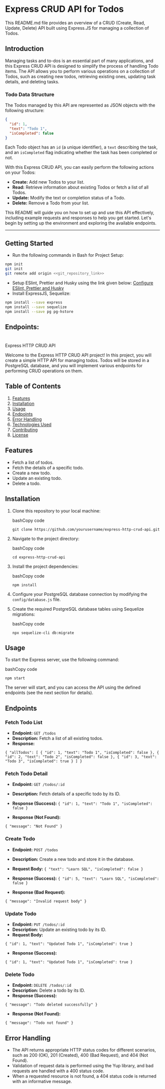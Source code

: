 # Express CRUD API for Todos

This README.md file provides an overview of a CRUD (Create, Read, Update, Delete) API built using Express.JS for managing a collection of Todos.

## Introduction

Managing tasks and to-dos is an essential part of many applications, and this Express CRUD API is designed to simplify the process of handling Todo items. The API allows you to perform various operations on a collection of Todos, such as creating new todos, retrieving existing ones, updating task details, and deleting tasks.

### Todo Data Structure

The Todos managed by this API are represented as JSON objects with the following structure:

```json
{
  "id": 1,
  "text": "Todo 1",
  "isCompleted": false
}
```

Each Todo object has an `id` (a unique identifier), a `text` describing the task, and an `isCompleted` flag indicating whether the task has been completed or not.

With this Express CRUD API, you can easily perform the following actions on your Todos:

- **Create:** Add new Todos to your list.
- **Read:** Retrieve information about existing Todos or fetch a list of all Todos.
- **Update:** Modify the text or completion status of a Todo.
- **Delete:** Remove a Todo from your list.

This README will guide you on how to set up and use this API effectively, including example requests and responses to help you get started. Let's begin by setting up the environment and exploring the available endpoints.

---

## Getting Started

- Run the following commands in Bash for Project Setup:

```bash
npm init
git init
git remote add origin <<git_repository_link>>
```

- Setup ESlint, Prettier and Husky using the link given below:
  [Configure ESlint, Prettier and Husky](https://dev.to/ruppysuppy/automatically-format-your-code-on-git-commit-using-husky-eslint-prettier-in-9-minutes-45eg)
- Install ExpressJS, Sequelize:

```bash
npm install --save express
npm install --save sequelize
npm install --save pg pg-hstore

```

## Endpoints:

#

Express HTTP CRUD API

Welcome to the Express HTTP CRUD API project! In this project, you will create a simple HTTP API for managing todos. Todos will be stored in a PostgreSQL database, and you will implement various endpoints for performing CRUD operations on them.

## Table of Contents

1.  [Features](https://chat.openai.com/c/87abb34d-b17f-494a-a1a4-39ccaabbc88c#features)
2.  [Installation](https://chat.openai.com/c/87abb34d-b17f-494a-a1a4-39ccaabbc88c#installation)
3.  [Usage](https://chat.openai.com/c/87abb34d-b17f-494a-a1a4-39ccaabbc88c#usage)
4.  [Endpoints](https://chat.openai.com/c/87abb34d-b17f-494a-a1a4-39ccaabbc88c#endpoints)
5.  [Error Handling](https://chat.openai.com/c/87abb34d-b17f-494a-a1a4-39ccaabbc88c#error-handling)
6.  [Technologies Used](https://chat.openai.com/c/87abb34d-b17f-494a-a1a4-39ccaabbc88c#technologies-used)
7.  [Contributing](https://chat.openai.com/c/87abb34d-b17f-494a-a1a4-39ccaabbc88c#contributing)
8.  [License](https://chat.openai.com/c/87abb34d-b17f-494a-a1a4-39ccaabbc88c#license)

## Features

- Fetch a list of todos.
- Fetch the details of a specific todo.
- Create a new todo.
- Update an existing todo.
- Delete a todo.

## Installation

1.  Clone this repository to your local machine:

    bashCopy code

    `git clone https://github.com/yourusername/express-http-crud-api.git`

2.  Navigate to the project directory:

    bashCopy code

    `cd express-http-crud-api`

3.  Install the project dependencies:

    bashCopy code

    `npm install`

4.  Configure your PostgreSQL database connection by modifying the `config/database.js` file.
5.  Create the required PostgreSQL database tables using Sequelize migrations:

    bashCopy code

    `npx sequelize-cli db:migrate`

## Usage

To start the Express server, use the following command:

bashCopy code

`npm start`

The server will start, and you can access the API using the defined endpoints (see the next section for details).

## Endpoints

### Fetch Todo List

- **Endpoint:** `GET /todos`
- **Description:** Fetch a list of all existing todos.
- **Response:**

`{
  "allTodos": [
    {
      "id": 1,
      "text": "Todo 1",
      "isCompleted": false
    },
    {
      "id": 2,
      "text": "Todo 2",
      "isCompleted": false
    },
    {
      "id": 3,
      "text": "Todo 3",
      "isCompleted": true
    }
  ]
}`

### Fetch Todo Detail

- **Endpoint:** `GET /todos/:id`
- **Description:** Fetch details of a specific todo by its ID.
- **Response (Success):**
  `{
  "id": 1,
  "text": "Todo 1",
  "isCompleted": false
}`

- **Response (Not Found):**

`{
  "message": "Not Found"
}`

### Create Todo

- **Endpoint:** `POST /todos`
- **Description:** Create a new todo and store it in the database.
- **Request Body:**
  `{
  "text": "Learn SQL",
  "isCompleted": false
}`

- **Response (Success):**
  `{
  "id": 5,
  "text": "Learn SQL",
  "isCompleted": false
}`

- **Response (Bad Request):**

`{
  "message": "Invalid request body"
}`

### Update Todo

- **Endpoint:** `PUT /todos/:id`
- **Description:** Update an existing todo by its ID.
- **Request Body:**

`{
  "id": 1,
  "text": "Updated Todo 1",
  "isCompleted": true
}`

- **Response (Success):**

`{
  "id": 1,
  "text": "Updated Todo 1",
  "isCompleted": true
}`

### Delete Todo

- **Endpoint:** `DELETE /todos/:id`
- **Description:** Delete a todo by its ID.
- **Response (Success):**

`{
  "message": "Todo deleted successfully"
}`

- **Response (Not Found):**

`{
  "message": "Todo not found"
}`

## Error Handling

- The API returns appropriate HTTP status codes for different scenarios, such as 200 (OK), 201 (Created), 400 (Bad Request), and 404 (Not Found).
- Validation of request data is performed using the Yup library, and bad requests are handled with a 400 status code.
- When a requested resource is not found, a 404 status code is returned with an informative message.
